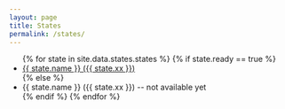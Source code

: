 ```yaml
---
layout: page
title: States
permalink: /states/
---
```


<!-- A placeholder state picker -->

<ul>
{% for state in site.data.states.states %}
  {% if state.ready == true %}
    <li><a href="{{ site.baseurl }}/states/{{ state.xx }}">{{ state.name }} ({{ state.xx }})</a></li>
  {% else %}
    <li>{{ state.name }} ({{ state.xx }}) -- not available yet</li>
  {% endif %}
{% endfor %}
</ul>